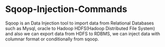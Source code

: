 # Sqoop-Injection-Commands
Sqoop is an Data Injection tool to import data from Relational Databases such as Mysql, oracle to Hadoop HDFS(Hadoop Distributed File System) and also we can export data from HDFS to RDBMS, we can inject data with columnar format or conditionally from sqoop. 
